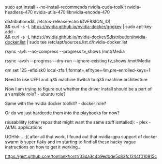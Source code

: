 sudo apt install --no-install-recommends nvidia-cuda-toolkit nvidia-headless-470 nvidia-utils-470 libnvidia-encode-470



distribution=$(. /etc/os-release;echo $ID$VERSION_ID) \
   && curl -s -L https://nvidia.github.io/nvidia-docker/gpgkey | sudo apt-key add - \
   && curl -s -L https://nvidia.github.io/nvidia-docker/$distribution/nvidia-docker.list | sudo tee /etc/apt/sources.list.d/nvidia-docker.list



rsync -avh --no-compress --progress tv_shows /mnt/Media


rsync -avxh --progress --dry-run --ignore-existing tv_shows /mnt/Media



qm set 125 -efidisk0 local-zfs:1,format=<format>,efitype=4m,pre-enrolled-keys=1


Need to use UEFI and q35 machine
Switch to q35 machine architecture


Now I am trying to figure out whether the driver install should be a part of an ansible role?
    - ubuntu role?

Same with the nvidia docker toolkit?
    - docker role?


Or do we just hardcode them into the playbooks for now?


reusablility (other repos that might want the same stuff isntalled):
    - plex
    - AI/ML applications


UGHhh... :((  after all that work, I found out that nvidia-gpu support of docker swarm is super flaky and im starting to find all these hacky vague instructions on how to get it working..

https://gist.github.com/tomlankhorst/33da3c4b9edbde5c83fc1244f010815c
